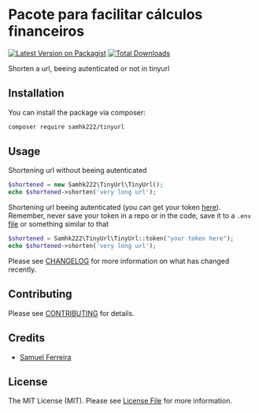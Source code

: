# Pacote para facilitar cálculos financeiros

[![Latest Version on Packagist](https://img.shields.io/packagist/v/samhk222/tinyurl.svg?style=flat-square)](https://packagist.org/packages/samhk222/tinyurl)
[![Total Downloads](https://img.shields.io/packagist/dt/samhk222/tinyurl.svg?style=flat-square)](https://packagist.org/packages/samhk222/tinyurl)

Shorten a url, beeing autenticated or not in tinyurl

## Installation

You can install the package via composer:

```bash
composer require samhk222/tinyurl
```

## Usage

Shortening url without beeing autenticated

```php
$shortened = new Samhk222\TinyUrl\TinyUrl();
echo $shortened->shorten('very long url');
```

Shortening url beeing autenticated (you can get your token [here](https://tinyurl.com/app/settings/api)). Remember,
never
save your token in a repo or in the code, save it to a `.env` [file](https://github.com/vlucas/phpdotenv) or something
similar to that

```php
$shortened = Samhk222\TinyUrl\TinyUrl::token("your token here");
echo $shortened->shorten('very long url');
```

Please see [CHANGELOG](CHANGELOG.md) for more information on what has changed recently.

## Contributing

Please see [CONTRIBUTING](https://github.com/spatie/.github/blob/main/CONTRIBUTING.md) for details.

## Credits

- [Samuel Ferreira](https://github.com/samhk222)

## License

The MIT License (MIT). Please see [License File](LICENSE.md) for more information.
